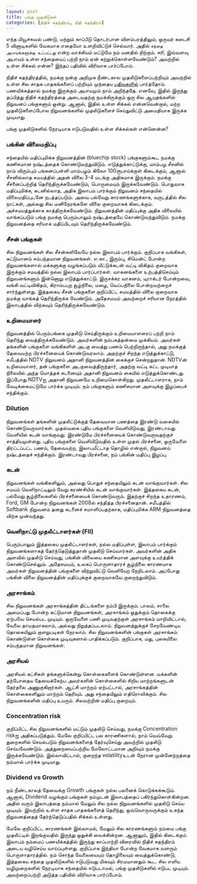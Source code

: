 ```yaml
---
layout: post
title: பங்கு முதலீடுகள்
categories: [நிதிச் சுதந்திரம், நிதி சுதந்திரம்]
---
```


எந்த மியூச்சுவல் பண்டு, மற்றும் காப்பீடு தொடர்பான விளம்பரத்திலும், ஒருவர் கடைசி 5 வினாடிகளில் வேகமாக எதையோ உளறிவிட்டுச் செல்வார். அதில் `சந்தை அபாயங்களுக்கு உட்பட்டது` என்ற வாக்கியம் மட்டுமே நம் மனதில் நிற்கும். சரி, இவ்வளவு அபாயம் உள்ள சந்தையைப் பற்றி நாம் ஏன் கற்றுக்கொள்ளவேண்டும்? அவற்றில் உள்ள சிக்கல் என்ன? இந்தப் பதிவில் விரிவாக பார்ப்போம்.

நிதிச் சுதந்திரத்தில், நமக்கு நன்கு அறிமுக நீண்டகால முதலீடுகளைப்பற்றியும் அவற்றில் உள்ள சில சாதக பாதகங்களைப் பற்றியும் முந்தைய [பதிவுகளில்](/12) பார்த்தோம். பணவீக்கத்தால் நமக்கு இருக்கும் அபாயமும் நாம் அறிந்ததே. எனவே, இதில் இருந்து தப்பித்து நிதிச் சுதந்திரத்தை அடைவதற்கு நமக்கிருக்கும் ஒரு சில ஆயுதங்களில் நிறுவனப் பங்குகளும் ஒன்று. ஆனால், இதில் உள்ள சிக்கல் என்னவென்றால், மற்ற முதலீடுகளைப்போல நிறுவனங்களில் முதலீடுகளைச் செய்துவிட்டு அமைதியாக இருக்க முடியாது. 

பங்கு முதலீடுகளில் நேரடியாக ஈடுபடுவதில் உள்ள சிக்கல்கள் என்னென்ன?

### பங்கின் விலைமதிப்பு
சந்தையில் மதிப்புமிக்க நிறுவனத்தின் (bluechip stock) பங்குகளும்கூட நமக்கு கணிசமான நஷ்டத்தைக் கொண்டுவந்துவிடும். எடுத்துக்காட்டுக்கு, மாம்பழ சீசனில் நாம் விரும்பும் பங்கனப்பள்ளி மாம்பழம் கிலோ 100ரூபாய்க்குள் கிடைக்கும், ஆனால் சீசனில்லாத சமயத்தில் அதன் விலை 3-4 மடங்கு அதிகமாக இருக்கும். நமக்கு சீசனைப்பற்றித் தெரிந்திருக்கவேண்டும், பொருமையும் இருக்கவேண்டும். பொதுவாக மதிப்புமிக்க, கடனில்லாத, அதிக இலாபம் பார்க்கும் நிறுவனம் சந்தையில் விலைமதிப்புடனே நடத்தப்படும். அவை பல்வேறு காரணங்களுக்காக, வருடத்தில் சில நாட்கள், அல்லது சில மனிநேரங்களே விலை குறைவாகக் கிடைக்கும். அச்சமயத்துக்காக காத்திருக்கவேண்டும். நிறுவனத்தின் மதிப்புக்கு அதிக விலையில் வாங்கப்படும் பங்கு நமக்கு பெரும்பாலும் நஷ்டத்தையே கொண்டுவந்துவிடும். நமக்கு நிறுவனத்தை சரியாக மதிப்பிடவும் தெரிந்திருக்கவேண்டும்.

### சீசன் பங்குகள்
சில நிறுவனங்கள் சில சீசன்களிலேயே நல்ல இலாபம் பார்க்கும். குறிப்பாக வங்கிகள், கட்டுமானம் சம்பந்தமான நிறுவனங்கள். எ.கா., இரும்பு, சிமென்ட் போன்ற நிறுவனங்களால் மக்களுக்கு வழங்கப்படும் வீட்டுக்கடன் வட்டி விகிதம் குறைவாக இருக்கும் சமயத்தில் நல்ல இலாபம் பார்ப்பார்கள். வாகனங்களை உற்பத்திசெய்யும் நிறுவனங்களும் இன்னொறு எடுத்துக்காட்டு. இருசக்கர வாகனம், டிராக்டர் போன்றவை, வங்கி வட்டிவிகிதம், கிராம்பபுற சூழ்நிலை, மழை, வெப்பநிலை போன்றவற்றைச் சார்ந்துள்ளது. இத்தகைய சீசன் பங்குகளை குறிப்பிட்ட சமயத்தில் விலை குறைவாக நமக்கு வாங்கத் தெரிந்திருக்க வேண்டும். அதேசமயம் அவற்றைச் சரியான நேரத்தில் இலாபத்தில் விற்கவும் தெரிந்திருக்கவேண்டும்.

### உறிமையாளர்
நிறுவனத்தில் பெரும்பங்கை முதலீடு செய்திருக்கும் உறிமையாளரைப் பற்றி நாம் தெரிந்து வைத்திருக்கவேண்டும். அவர்களின் நம்பகத்தன்மை முக்கியம். அவர்கள் தங்களின் பங்குகளை வங்கிகளிள் அடகு வைத்து பணம் பெற்றிருந்தால், அது நமக்குத் தேவையற்ற பிரச்சனையைக் கொண்டுவரலாம். அதற்குச் சிறந்த எடுத்துக்காட்டு, சமீபத்தில் NDTV நிறுவனம் அதானி நிறுவனத்தின் கைக்குச் சென்றதுதான். NDTVன் உறிமையாளர், தன் பங்குகளை அடகுவைத்திருந்தார், அதற்கு வட்டி கட்ட முடியாத நிலையில் அந்த மொத்தக் கடனையும் அதானி நிறுவனம் கையில் எடுத்துக்கொண்டது. இப்போது NDTVஐ அதானி நிறுவனமே உறிமைகொள்கிறது. முதலீட்டாளராக, நாம் வேடிக்கைமட்டுமே பார்க்க முடியும். நம் பங்குகளும் கணிசமான அளவுக்கு இழப்பைச் சந்திக்கும்.

### Dilution
நிறுவனங்கள் தங்களின் முதலீட்டுக்குத் தேவையான பணத்தை இரண்டு வகையில் கொண்டுவருவார்கள். முதல்வகை புதிய பங்குகளை வெளியிடுவது, இரண்டாவது வெளியில் கடன் வாங்குவது. இரண்டுமே பிரச்சனையைக் கொண்டுவருவதற்குச் சாத்தியமுள்ளது. புதிய பங்குகளை வெளியிடுவதில் உள்ள முதல் பிரச்சனை, ஒருவேளை திரட்டப்பட்ட பணம், தேவையற்ற, இலாபமீட்டாத தொழில் என்றால், நிறுவனம் நஷ்டத்தைச் சந்திக்கும். இரண்டாவது பிரச்சனை, நம் பங்கின் மதிப்பு இழப்பு.

### கடன்
நிறுவனங்கள் வங்கிகளிலும், அல்லது பொதுச் சந்தையிலும் கடன் வாங்குவார்கள். சில சமயம் வெளிநாட்டிலும் வேறு கரண்சியில் கடன் வாங்குவார்கள். இத்தகைய கடன், பல்வேறு சூழ்நிலைகளில் பிரச்சனையைக் கொண்டுவரும். இதற்குச் சிறந்த உதாரணம், Ford, GM போன்ற நிறுவனங்கள் 2008ல் சந்தித்த பிரச்சனைதான். சமீபத்தில் Softbank நிறுவனம் தனது கடனைச் சமாளிப்பதற்காக, மதிப்புமிக்க ARM நிறுவனத்தை விற்க முன்வந்தது. 

### வெளிநாட்டு முதலீட்டாளர்கள் (FII)
பெரும்பாலும் இத்தகைய முதலீட்டாளர்கள், நல்ல மதிப்புள்ள, இலாபம் பார்க்கும் நிறுவனங்களாகத் தேர்ந்தெடுத்துதான் முதலீடு செய்வார்கள். அவர்களின் அதிக அளவில் முதலீடு செய்வது, பங்கின் விலையை கணிசமான அளவுக்கு உயர்த்திக் கொண்டுசெல்லும். அதேசமயம், உலகப் பொருளாதாரச் சூழ்நிலை காரணமாக அவர்கள் நிறுவனத்தின் பங்குகளை விற்றுவிட்டு வெளியேற நேறிடலாம். அப்போது பங்கின் விலை நிறுவனத்தின் மதிப்புக்குக் குறைவாகவே குறைந்துவிடும்.

### அரசாங்கம்
சில நிறுவனங்கள் அரசாங்கத்தின் திட்டங்களை நம்பி இருக்கும். பாலம், சாலை அமைப்பது போன்ற கட்டுமான நிறுவனங்கள், அரசாங்கம் ஒதுக்கும் தொகைக்கு ஏற்பவே செயல்பட முடியும். ஒருவேளை பணி முடிவதற்குள் அரசாங்கம் மாறிவிட்டால், வேலை தாமதமாகலாம், அல்லது நிறுத்தப்படலாம். நிறுவனத்துக்குச் சேறவேண்டிய தொகையிலும் குளறுபடிகள் நேரலாம். சில நிறுவனங்களின் பங்குகள் அரசாங்கம் கொண்டுள்ள கொள்கை முடிவுகளால் பாதிக்கப்படும். குறிப்பாக, மது, புகையிலை சம்பந்தமான நிறுவனங்கள்.

### அரசியல்
அரசியல் கட்சிகள் தங்களுக்கென்று கொள்கைகளைக் கொண்டுள்ளன. மக்களின் தற்போதைய தேவைக்கேற்ப அவர்களின் கொள்கைளில் சிறிய மாற்றங்களுடன் தேர்தலை அணுகுகிறார்கள். ஆட்சி மாற்றம் ஏற்பட்டால், அரசாங்கத்தின் கொள்கைகளிலும் மாற்றம் தெரியும். அது சந்தையிலும் எதிரொலிக்கும். சில நிறுவனங்களின் மதிப்பு உயரும். சிலவற்றின் மதிப்பு குறையும்.

### Concentration risk
குறிப்பிட்ட சில நிறுவனங்களில் மட்டும் முதலீடு செய்வது, நமக்கு Concentration riskஐ அதிகப்படுத்தும். மேலே குறிப்பிட்ட பல காரணிகளால், நாம் வெவ்வேறு துறைகளில் செயல்படும் நிறுவனங்களைத் தேர்வுசெய்து அவற்றில் முதலீடு செய்யவேண்டும். அத்துறையைப்பற்றிய மேலோட்டமான அறிவும் நமக்கு இருக்கவேண்டும். இல்லாவிட்டால், குறைந்த volatilityஉடன் நேரான முன்னேற்றத்தை நம்மால் பார்க்க முடியாது. 

### Dividend vs Growth
நம் நீண்டகாலத் தேவைக்கு Growth பங்குகள் நல்ல பலனைக் கொடுக்கக்கூடும். ஆனால், Dividend வழங்கும் பங்குகள் நம்முடன் இலாபத்தைப் பகிர்ந்துகொள்கின்றன. அதில் வரும் இலாபத்தை நம்மால் மேலும் சில நல்ல நிறுவனங்களில் முதலீடு செய்ய முடியும். இவற்றில் உள்ள சாதக பாதகங்களைத் தெரிந்து, ஒவ்வொருவருக்கும் உகந்த நிறுவனத்தைத் தேர்ந்தெடுப்பதில் சிக்கல் உள்ளது.

மேலே குறிப்பிட்ட காரணங்கள் இல்லாமல், மேலும் சில காரணங்களும் நம்மை பங்கு முதலீட்டில் இறங்குவதில் இருந்து ஒதுக்கி வைக்கின்றன. ஆனாலும், இதில் கிடைக்கும் இலாபம் நம்மைப் பணவீக்கத்தில் இருந்து காப்பாற்றி விரைவில் நிதிச் சுதந்திரம் அடைய வழிசெய்ய வாய்ப்புள்ளது. குறிப்பாக இந்தியா போன்ற வேகமாக வளரும் பொருளாதாரத்தில். நம் சொந்த வேலையையும் தொழிலையும் வைத்துக்கொண்டு, இத்தகைய சந்தை முதலீடுகளில் ஈடுபடுவது மிகவும் சிரமமானதும் கூட. சில எளிய வழிமுறைகளில் நேரடியாக சந்தையில் ஈடுபடாமல், பங்கு முதலீடுகளில் ஈடுபட முடியும். அவற்றைப்பற்றி அடுத்த பதிவில் விரிவாக பார்ப்போம்.